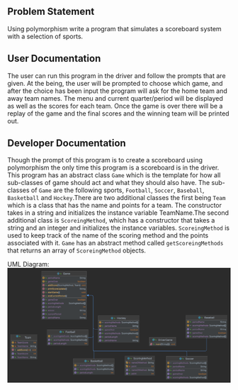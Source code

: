 ## Problem Statement
Using polymorphism write a program that simulates a scoreboard system with a selection of sports. 


## User Documentation
The user can run this program in the driver and follow the prompts that are given. At the being, the user will be prompted to choose which game, and after the choice has been input the program will ask for the home team and away team names. The menu and current quarter/period will be displayed as well as the scores for each team. Once the game is over there will be a replay of the game and the final scores and the winning team will be printed out. 

## Developer Documentation
Though the prompt of this program is to create a scoreboard using polymorphism the only time this program is a scoreboard is in the driver. This program has an abstract class `Game` which is the template for how all sub-classes of game should act and what they should also have. The sub-classes of `Game` are the following sports, `Football`, `Soccer`, `Baseball`, `Basketball` and `Hockey`.There are two additional classes the first being `Team` which is a class that has the name and points for a team. The constructor takes in a string and initializes the instance variable TeamName.The second additional class is `ScoreingMethod`, which has a constructor that takes a string and an integer and initializes the instance variables. `ScoreingMethod` is used to keep track of the name of the scoring method and the points associated with it. `Game` has an abstract method called `getScoreingMethods` that returns an array of `ScoreingMethod` objects.

UML Diagram:
![B11_ScoreboardDiagram.png](https://github.com/fqkammona/SWD-Projects/blob/main/UML-Diagrams/B11_ScoreboardDiagram.png)
